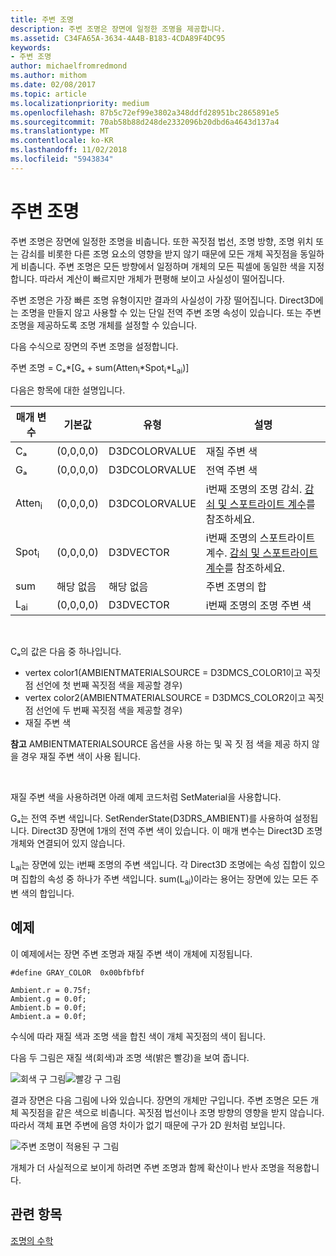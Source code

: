 ```yaml
---
title: 주변 조명
description: 주변 조명은 장면에 일정한 조명을 제공합니다.
ms.assetid: C34FA65A-3634-4A4B-B183-4CDA89F4DC95
keywords:
- 주변 조명
author: michaelfromredmond
ms.author: mithom
ms.date: 02/08/2017
ms.topic: article
ms.localizationpriority: medium
ms.openlocfilehash: 87b5c72ef99e3802a348ddfd28951bc2865891e5
ms.sourcegitcommit: 70ab58b88d248de2332096b20dbd6a4643d137a4
ms.translationtype: MT
ms.contentlocale: ko-KR
ms.lasthandoff: 11/02/2018
ms.locfileid: "5943834"
---
```

# <a name="ambient-lighting"></a>주변 조명


주변 조명은 장면에 일정한 조명을 비춥니다. 또한 꼭짓점 법선, 조명 방향, 조명 위치 또는 감쇠를 비롯한 다른 조명 요소의 영향을 받지 않기 때문에 모든 개체 꼭짓점을 동일하게 비춥니다. 주변 조명은 모든 방향에서 일정하며 개체의 모든 픽셀에 동일한 색을 지정합니다. 따라서 계산이 빠르지만 개체가 편평해 보이고 사실성이 떨어집니다.

주변 조명은 가장 빠른 조명 유형이지만 결과의 사실성이 가장 떨어집니다. Direct3D에는 조명을 만들지 않고 사용할 수 있는 단일 전역 주변 조명 속성이 있습니다. 또는 주변 조명을 제공하도록 조명 개체를 설정할 수 있습니다.

다음 수식으로 장면의 주변 조명을 설정합니다.

주변 조명 = Cₐ\*\[Gₐ + sum(Atten<sub>i</sub>\*Spot<sub>i</sub>\*L<sub>ai</sub>)\]

다음은 항목에 대한 설명입니다.

| 매개 변수         | 기본값 | 유형          | 설명                                                                                                       |
|-------------------|---------------|---------------|-------------------------------------------------------------------------------------------------------------------|
| Cₐ                | (0,0,0,0)     | D3DCOLORVALUE | 재질 주변 색                                                                                            |
| Gₐ                | (0,0,0,0)     | D3DCOLORVALUE | 전역 주변 색                                                                                              |
| Atten<sub>i</sub> | (0,0,0,0)     | D3DCOLORVALUE | i번째 조명의 조명 감쇠. [감쇠 및 스포트라이트 계수](attenuation-and-spotlight-factor.md)를 참조하세요. |
| Spot<sub>i</sub>  | (0,0,0,0)     | D3DVECTOR     | i번째 조명의 스포트라이트 계수. [감쇠 및 스포트라이트 계수](attenuation-and-spotlight-factor.md)를 참조하세요.  |
| sum               | 해당 없음           | 해당 없음           | 주변 조명의 합                                                                                          |
| L<sub>ai</sub>    | (0,0,0,0)     | D3DVECTOR     | i번째 조명의 조명 주변 색                                                                              |

 

Cₐ의 값은 다음 중 하나입니다.

-   vertex color1(AMBIENTMATERIALSOURCE = D3DMCS\_COLOR1이고 꼭짓점 선언에 첫 번째 꼭짓점 색을 제공할 경우)
-   vertex color2(AMBIENTMATERIALSOURCE = D3DMCS\_COLOR2이고 꼭짓점 선언에 두 번째 꼭짓점 색을 제공할 경우)
-   재질 주변 색

**참고**  AMBIENTMATERIALSOURCE 옵션을 사용 하는 및 꼭 짓 점 색을 제공 하지 않을 경우 재질 주변 색이 사용 됩니다.

 

재질 주변 색을 사용하려면 아래 예제 코드처럼 SetMaterial을 사용합니다.

Gₐ는 전역 주변 색입니다. SetRenderState(D3DRS\_AMBIENT)를 사용하여 설정됩니다. Direct3D 장면에 1개의 전역 주변 색이 있습니다. 이 매개 변수는 Direct3D 조명 개체와 연결되어 있지 않습니다.

L<sub>ai</sub>는 장면에 있는 i번째 조명의 주변 색입니다. 각 Direct3D 조명에는 속성 집합이 있으며 집합의 속성 중 하나가 주변 색입니다. sum(L<sub>ai</sub>)이라는 용어는 장면에 있는 모든 주변 색의 합입니다.

## <a name="span-idexamplespanspan-idexamplespanspan-idexamplespanexample"></a><span id="Example"></span><span id="example"></span><span id="EXAMPLE"></span>예제


이 예제에서는 장면 주변 조명과 재질 주변 색이 개체에 지정됩니다.

```
#define GRAY_COLOR  0x00bfbfbf

Ambient.r = 0.75f;
Ambient.g = 0.0f;
Ambient.b = 0.0f;
Ambient.a = 0.0f;
```

수식에 따라 재질 색과 조명 색을 합친 색이 개체 꼭짓점의 색이 됩니다.

다음 두 그림은 재질 색(회색)과 조명 색(밝은 빨강)을 보여 줍니다.

![회색 구 그림](images/amb1.jpg)![빨강 구 그림](images/lightred.jpg)

결과 장면은 다음 그림에 나와 있습니다. 장면의 개체만 구입니다. 주변 조명은 모든 개체 꼭짓점을 같은 색으로 비춥니다. 꼭짓점 법선이나 조명 방향의 영향을 받지 않습니다. 따라서 객체 표면 주변에 음영 차이가 없기 때문에 구가 2D 원처럼 보입니다.

![주변 조명이 적용된 구 그림](images/lighta.jpg)

개체가 더 사실적으로 보이게 하려면 주변 조명과 함께 확산이나 반사 조명을 적용합니다.

## <a name="span-idrelated-topicsspanrelated-topics"></a><span id="related-topics"></span>관련 항목


[조명의 수학](mathematics-of-lighting.md)

 

 




